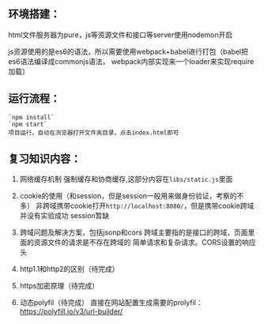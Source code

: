 ## 环境搭建：

html文件服务器为pure，js等资源文件和接口等server使用nodemon开启  

js资源使用的是es6的语法，所以需要使用webpack+babel进行打包（babel把es6语法编译成commonjs语法，  webpack内部实现来一个loader来实现require加载）  
## 运行流程：
    `npm install`
    `npm start`   
    项目运行，自动在浏览器打开文件夹目录，点击index.html即可

## 复习知识内容：

1. 网络缓存机制
    强制缓存和协商缓存,这部分内容在`libs/static.js`里面
2. cookie的使用（和session，但是session一般用来做身份验证，考察的不多）
    非跨域携带cookie打开`http://localhost:8080/`，但是携带cookie跨域并没有实验成功
    session暂缺
3. 跨域问题及解决方案，包括jsonp和cors
    跨域主要指的是接口的跨域，页面里面的资源文件的请求是不存在跨域的
    简单请求和复杂请求。CORS设置的响应头
4. http1.1和http2的区别（待完成）

5. https加密原理（待完成）



6. 动态polyfil（待完成）
直接在网站配置生成需要的prolyfil：https://polyfill.io/v3/url-builder/